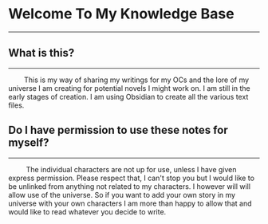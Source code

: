 # Welcome To My Knowledge Base
---
## What is this?
---
&nbsp;&nbsp;&nbsp;&nbsp;&nbsp;&nbsp;&nbsp;&nbsp;This is my way of sharing my writings for my OCs and the lore of my universe I am creating for potential novels I might work on. I am still in the early stages of creation. I am using Obsidian to create all the various text files.

## Do I have permission to use these notes for myself?
---
&nbsp;&nbsp;&nbsp;&nbsp;&nbsp;&nbsp;&nbsp;&nbsp; The individual characters are not up for use, unless I have given express permission. Please respect that, I can't stop you but I would like to be unlinked from anything not related to my characters. I however will will allow use of the universe. So if you want to add your own story in my universe with your own characters I am more than happy to allow that and would like to read whatever you decide to write.

